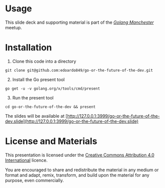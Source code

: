 # Usage

This slide deck and supporting material is part of the [_Golang Manchester_](https://www.meetup.com/golang-mcr/) meetup.

# Installation

1. Clone this code into a directory
 ```
 git clone git@github.com:edoardo849/go-or-the-future-of-the-dev.git
 ```

2. Install the Go present tool
 ```
 go get -u -v golang.org/x/tools/cmd/present
 ```

3. Run the present tool
 ```
 cd go-or-the-future-of-the-dev && present
 ```

The slides will be available at [http://127.0.0.1:3999/go-or-the-future-of-the-dev.slide](http://127.0.0.1:3999/go-or-the-future-of-the-dev.slide)

# License and Materials

This presentation is licensed under the [Creative Commons Attribution 4.0 International](https://creativecommons.org/licenses/by/4.0/) licence.

You are encouraged to share and redistribute the material in any medium or format
and adapt, remix, transform, and build upon the material for any purpose, even commercially.